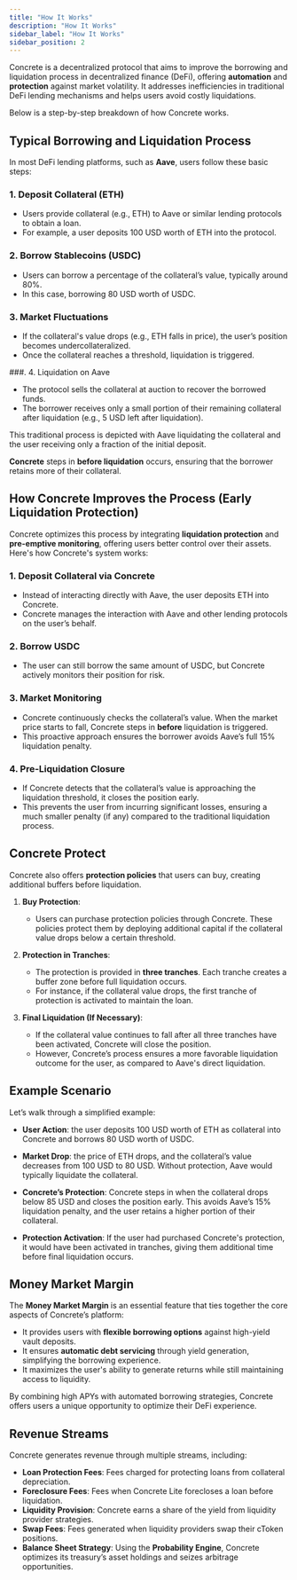 ```yaml
---
title: "How It Works"
description: "How It Works"
sidebar_label: "How It Works"
sidebar_position: 2
---
```


Concrete is a decentralized protocol that aims to improve the borrowing and liquidation process in decentralized finance (DeFi), offering **automation** and **protection** against market volatility. It addresses inefficiencies in traditional DeFi lending mechanisms and helps users avoid costly liquidations.

Below is a step-by-step breakdown of how Concrete works.

## **Typical Borrowing and Liquidation Process**

In most DeFi lending platforms, such as **Aave**, users follow these basic steps:

### 1. Deposit Collateral (ETH)
   - Users provide collateral (e.g., ETH) to Aave or similar lending protocols to obtain a loan.
   - For example, a user deposits 100 USD worth of ETH into the protocol.

### 2. Borrow Stablecoins (USDC)
   - Users can borrow a percentage of the collateral’s value, typically around 80%.
   - In this case, borrowing 80 USD worth of USDC.

### 3. Market Fluctuations
   - If the collateral's value drops (e.g., ETH falls in price), the user’s position becomes undercollateralized.
   - Once the collateral reaches a threshold, liquidation is triggered.

###. 4. Liquidation on Aave
   - The protocol sells the collateral at auction to recover the borrowed funds.
   - The borrower receives only a small portion of their remaining collateral after liquidation (e.g., 5 USD left after liquidation).

This traditional process is depicted with Aave liquidating the collateral and the user receiving only a fraction of the initial deposit.

**Concrete** steps in **before liquidation** occurs, ensuring that the borrower retains more of their collateral.

## How Concrete Improves the Process (Early Liquidation Protection)

Concrete optimizes this process by integrating **liquidation protection** and **pre-emptive monitoring**, offering users better control over their assets. Here's how Concrete's system works:

### 1. Deposit Collateral via Concrete
   - Instead of interacting directly with Aave, the user deposits ETH into Concrete.
   - Concrete manages the interaction with Aave and other lending protocols on the user’s behalf.

### 2. Borrow USDC
   - The user can still borrow the same amount of USDC, but Concrete actively monitors their position for risk.

### 3. Market Monitoring
   - Concrete continuously checks the collateral’s value. When the market price starts to fall, Concrete steps in **before** liquidation is triggered.
   - This proactive approach ensures the borrower avoids Aave’s full 15% liquidation penalty.

### 4. Pre-Liquidation Closure
   - If Concrete detects that the collateral’s value is approaching the liquidation threshold, it closes the position early.
   - This prevents the user from incurring significant losses, ensuring a much smaller penalty (if any) compared to the traditional liquidation process.

## Concrete Protect

Concrete also offers **protection policies** that users can buy, creating additional buffers before liquidation.

1. **Buy Protection**:
   - Users can purchase protection policies through Concrete. These policies protect them by deploying additional capital if the collateral value drops below a certain threshold.

2. **Protection in Tranches**:
   - The protection is provided in **three tranches**. Each tranche creates a buffer zone before full liquidation occurs.
   - For instance, if the collateral value drops, the first tranche of protection is activated to maintain the loan.

3. **Final Liquidation (If Necessary)**:
   - If the collateral value continues to fall after all three tranches have been activated, Concrete will close the position.
   - However, Concrete’s process ensures a more favorable liquidation outcome for the user, as compared to Aave's direct liquidation.

## Example Scenario

Let’s walk through a simplified example:

- **User Action**: the user deposits 100 USD worth of ETH as collateral into Concrete and borrows 80 USD worth of USDC.

- **Market Drop**: the price of ETH drops, and the collateral’s value decreases from 100 USD to 80 USD. Without protection, Aave would typically liquidate the collateral.

- **Concrete’s Protection**: Concrete steps in when the collateral drops below 85 USD and closes the position early. This avoids Aave’s 15% liquidation penalty, and the user retains a higher portion of their collateral.

- **Protection Activation**: If the user had purchased Concrete's protection, it would have been activated in tranches, giving them additional time before final liquidation occurs.

## Money Market Margin

The **Money Market Margin** is an essential feature that ties together the core aspects of Concrete’s platform:

   - It provides users with **flexible borrowing options** against high-yield vault deposits.
   - It ensures **automatic debt servicing** through yield generation, simplifying the borrowing experience.
   - It maximizes the user's ability to generate returns while still maintaining access to liquidity.

By combining high APYs with automated borrowing strategies, Concrete offers users a unique opportunity to optimize their DeFi experience.

## Revenue Streams

Concrete generates revenue through multiple streams, including:

- **Loan Protection Fees**: Fees charged for protecting loans from collateral depreciation.
- **Foreclosure Fees**: Fees when Concrete Lite forecloses a loan before liquidation.
- **Liquidity Provision**: Concrete earns a share of the yield from liquidity provider strategies.
- **Swap Fees**: Fees generated when liquidity providers swap their cToken positions.
- **Balance Sheet Strategy**: Using the **Probability Engine**, Concrete optimizes its treasury’s asset holdings and seizes arbitrage opportunities.
